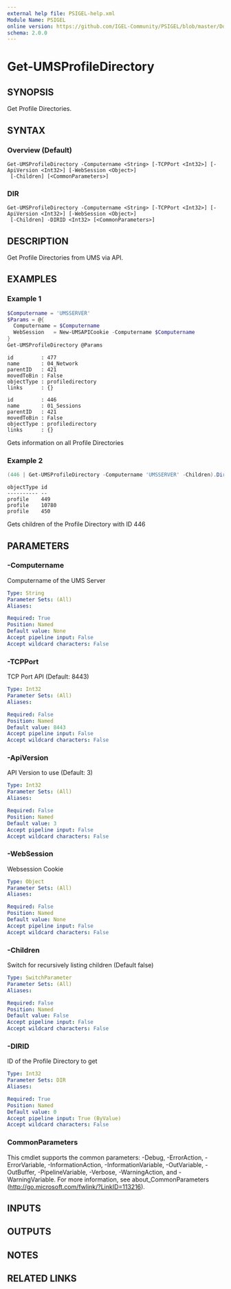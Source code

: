 ```yaml
---
external help file: PSIGEL-help.xml
Module Name: PSIGEL
online version: https://github.com/IGEL-Community/PSIGEL/blob/master/Docs/Get-UMSProfileDirectory.md
schema: 2.0.0
---
```


# Get-UMSProfileDirectory

## SYNOPSIS
Get Profile Directories.

## SYNTAX

### Overview (Default)
```
Get-UMSProfileDirectory -Computername <String> [-TCPPort <Int32>] [-ApiVersion <Int32>] [-WebSession <Object>]
 [-Children] [<CommonParameters>]
```

### DIR
```
Get-UMSProfileDirectory -Computername <String> [-TCPPort <Int32>] [-ApiVersion <Int32>] [-WebSession <Object>]
 [-Children] -DIRID <Int32> [<CommonParameters>]
```

## DESCRIPTION
Get Profile Directories from UMS via API.

## EXAMPLES

### Example 1
```powershell
$Computername = 'UMSSERVER'
$Params = @{
  Computername = $Computername
  WebSession   = New-UMSAPICookie -Computername $Computername
}
Get-UMSProfileDirectory @Params
```

```
id         : 477
name       : 04_Network
parentID   : 421
movedToBin : False
objectType : profiledirectory
links      : {}

id         : 446
name       : 01_Sessions
parentID   : 421
movedToBin : False
objectType : profiledirectory
links      : {}
```

Gets information on all Profile Directories

### Example 2
```powershell
(446 | Get-UMSProfileDirectory -Computername 'UMSSERVER' -Children).DirectoryChildren
```

```
objectType id
---------- --
profile    449
profile    10780
profile    450
```

Gets children of the Profile Directory with ID 446

## PARAMETERS

### -Computername
Computername of the UMS Server

```yaml
Type: String
Parameter Sets: (All)
Aliases:

Required: True
Position: Named
Default value: None
Accept pipeline input: False
Accept wildcard characters: False
```

### -TCPPort
TCP Port API (Default: 8443)

```yaml
Type: Int32
Parameter Sets: (All)
Aliases:

Required: False
Position: Named
Default value: 8443
Accept pipeline input: False
Accept wildcard characters: False
```

### -ApiVersion
API Version to use (Default: 3)

```yaml
Type: Int32
Parameter Sets: (All)
Aliases:

Required: False
Position: Named
Default value: 3
Accept pipeline input: False
Accept wildcard characters: False
```

### -WebSession
Websession Cookie

```yaml
Type: Object
Parameter Sets: (All)
Aliases:

Required: False
Position: Named
Default value: None
Accept pipeline input: False
Accept wildcard characters: False
```

### -Children
Switch for recursively listing children (Default false)

```yaml
Type: SwitchParameter
Parameter Sets: (All)
Aliases:

Required: False
Position: Named
Default value: False
Accept pipeline input: False
Accept wildcard characters: False
```

### -DIRID
ID of the Profile Directory to get

```yaml
Type: Int32
Parameter Sets: DIR
Aliases:

Required: True
Position: Named
Default value: 0
Accept pipeline input: True (ByValue)
Accept wildcard characters: False
```

### CommonParameters
This cmdlet supports the common parameters: -Debug, -ErrorAction, -ErrorVariable, -InformationAction, -InformationVariable, -OutVariable, -OutBuffer, -PipelineVariable, -Verbose, -WarningAction, and -WarningVariable. For more information, see about_CommonParameters (http://go.microsoft.com/fwlink/?LinkID=113216).

## INPUTS

## OUTPUTS

## NOTES

## RELATED LINKS
